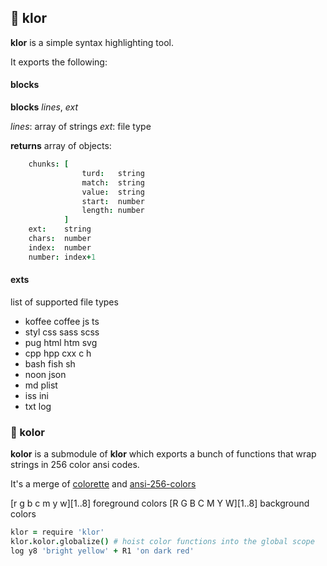
## 🦋 klor

**klor** is a simple syntax highlighting tool.

It exports the following:

#### blocks

**blocks** *lines*, *ext*

*lines*: array of strings
*ext*: file type
    
**returns** array of objects:

```coffeescript
    chunks: [
                turd:   string
                match:  string 
                value:  string
                start:  number
                length: number
            ]
    ext:    string
    chars:  number
    index:  number
    number: index+1
```
#### exts

list of supported file types

- koffee coffee js ts 
- styl css sass scss 
- pug html htm svg 
- cpp hpp cxx c h 
- bash fish sh 
- noon json
- md plist 
- iss ini
- txt log 

### 🌈 kolor

**kolor** is a submodule of **klor** which exports a bunch of functions that wrap strings in 256 color ansi codes.

It's a merge of [colorette](https://github.com/jorgebucaran/colorette) and [ansi-256-colors](https://github.com/jbnicolai/ansi-256-colors)

[r g b c m y w][1..8] foreground colors 
[R G B C M Y W][1..8] background colors
    
```coffeescript
klor = require 'klor'
klor.kolor.globalize() # hoist color functions into the global scope
log y8 'bright yellow' + R1 'on dark red'
```

